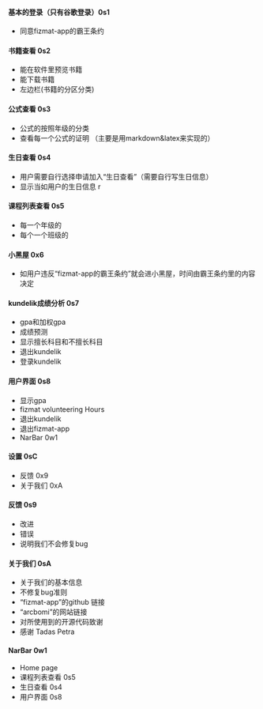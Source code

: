 #### 基本的登录（只有谷歌登录）0s1
- 同意fizmat-app的霸王条约

#### 书籍查看 0s2
- 能在软件里预览书籍
- 能下载书籍
- 左边栏(书籍的分区分类)

#### 公式查看 0s3
- 公式的按照年级的分类
- 查看每一个公式的证明
（主要是用markdown&latex来实现的）

#### 生日查看 0s4
- 用户需要自行选择申请加入“生日查看”（需要自行写生日信息）
- 显示当如用户的生日信息
r
#### 课程列表查看 0s5
- 每一个年级的
- 每个一个班级的

#### 小黑屋 0x6
- 如用户违反“fizmat-app的霸王条约”就会进小黑屋，时间由霸王条约里的内容决定

#### kundelik成绩分析 0s7
- gpa和加权gpa
- 成绩预测
- 显示擅长科目和不擅长科目
- 退出kundelik
- 登录kundelik

#### 用户界面 0s8
- 显示gpa
- fizmat volunteering Hours
- 退出kundelik
- 退出fizmat-app
- NarBar 0w1

#### 设置 0sC
- 反馈 0x9
- 关于我们 0xA

#### 反馈 0s9
- 改进
- 错误
- 说明我们不会修复bug

#### 关于我们 0sA
- 关于我们的基本信息
- 不修复bug准则
- “fizmat-app”的github 链接
- “arcbomi”的网站链接
- 对所使用到的开源代码致谢
- 感谢 Tadas Petra

#### 

#### NarBar 0w1
- Home page
- 课程列表查看 0s5
- 生日查看 0s4
- 用户界面 0s8
